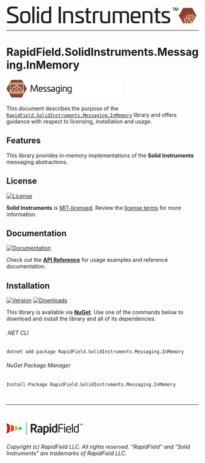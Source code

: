 <!--
Copyright (c) RapidField LLC. Licensed under the MIT License. See LICENSE.txt in the project root for license information.
-->

[![Solid Instruments logo](../../SolidInstruments.Logo.Color.Transparent.500w.png)](../../README.md)
- - -

# RapidField.SolidInstruments.Messaging.InMemory

![Messaging](../RapidField.SolidInstruments.Messaging/Label.Messaging.300w.png)

This document describes the purpose of the [`RapidField.SolidInstruments.Messaging.InMemory`]() library and offers guidance with respect to licensing, installation and usage.

## Features

This library provides in-memory implementations of the **Solid Instruments** messaging abstractions.

## License

[![License](https://img.shields.io/github/license/rapidfield/solid-instruments?style=flat&color=lightseagreen&label=license&logo=open-access&logoColor=lightgrey)](../../LICENSE.txt)

**Solid Instruments** is [MIT-licensed](https://en.wikipedia.org/wiki/MIT_License). Review the [license terms](../../LICENSE.txt) for more information.

## Documentation

[![Documentation](https://img.shields.io/badge/documentation-website-tan?style=flat&logo=buffer&logoColor=lightgrey)](https://www.solidinstruments.com/api/RapidField.SolidInstruments.Messaging.InMemory.html)

Check out the [**API Reference**](https://www.solidinstruments.com/api/RapidField.SolidInstruments.Messaging.InMemory.html) for usage examples and reference documentation.

## Installation

[![Version](https://img.shields.io/nuget/vpre/RapidField.SolidInstruments.Messaging.InMemory?style=flat&color=blue&label=version&logo=nuget&logoColor=lightgrey)](https://www.nuget.org/packages/RapidField.SolidInstruments.Messaging.InMemory)
[![Downloads](https://img.shields.io/nuget/dt/RapidField.SolidInstruments.Messaging.InMemory?style=flat&color=blue&logo=nuget&logoColor=lightgrey)](https://www.nuget.org/packages/RapidField.SolidInstruments.Messaging.InMemory)

This library is available via [**NuGet**](https://docs.microsoft.com/en-us/nuget/quickstart/install-and-use-a-package-in-visual-studio). Use one of the commands below to download and install the library and all of its dependencies.

###### .NET CLI

```shell
dotnet add package RapidField.SolidInstruments.Messaging.InMemory
```

###### NuGet Package Manager

```shell
Install-Package RapidField.SolidInstruments.Messaging.InMemory
```

<br />

- - -

<br />

[![RapidField logo](../../RapidField.Logo.Color.Black.Transparent.200w.png)](https://www.rapidfield.com)

###### Copyright (c) RapidField LLC. All rights reserved. "RapidField" and "Solid Instruments" are trademarks of RapidField LLC.